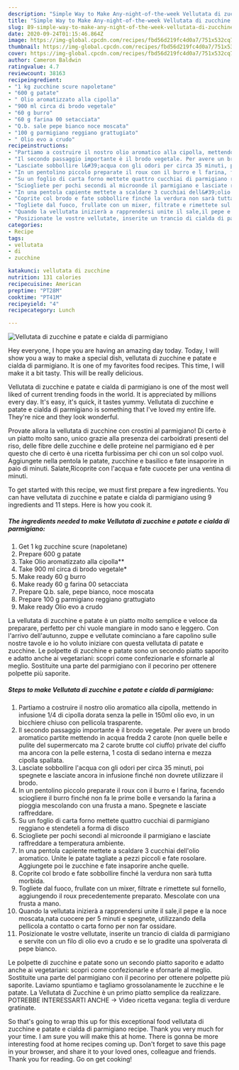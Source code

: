 ```yaml
---
description: "Simple Way to Make Any-night-of-the-week Vellutata di zucchine e patate e cialda di parmigiano"
title: "Simple Way to Make Any-night-of-the-week Vellutata di zucchine e patate e cialda di parmigiano"
slug: 89-simple-way-to-make-any-night-of-the-week-vellutata-di-zucchine-e-patate-e-cialda-di-parmigiano
date: 2020-09-24T01:15:46.864Z
image: https://img-global.cpcdn.com/recipes/fbd56d219fc4d0a7/751x532cq70/vellutata-di-zucchine-e-patate-e-cialda-di-parmigiano-recipe-main-photo.jpg
thumbnail: https://img-global.cpcdn.com/recipes/fbd56d219fc4d0a7/751x532cq70/vellutata-di-zucchine-e-patate-e-cialda-di-parmigiano-recipe-main-photo.jpg
cover: https://img-global.cpcdn.com/recipes/fbd56d219fc4d0a7/751x532cq70/vellutata-di-zucchine-e-patate-e-cialda-di-parmigiano-recipe-main-photo.jpg
author: Cameron Baldwin
ratingvalue: 4.7
reviewcount: 38163
recipeingredient:
- "1 kg zucchine scure napoletane"
- "600 g patate"
- " Olio aromatizzato alla cipolla"
- "900 ml circa di brodo vegetale"
- "60 g burro"
- "60 g farina 00 setacciata"
- "Q.b. sale pepe bianco noce moscata"
- "100 g parmigiano reggiano grattugiato"
- " Olio evo a crudo"
recipeinstructions:
- "Partiamo a costruire il nostro olio aromatico alla cipolla, mettendo in infusione 1/4 di cipolla dorata senza la pelle in 150ml olio evo, in un bicchiere chiuso con pellicola trasparente."
- "Il secondo passaggio importante è il brodo vegetale. Per avere un brodo aromatico partite mettendo in acqua fredda 2 carote (non quelle belle e pulite del supermercato ma 2 carote brutte col ciuffo) private del ciuffo ma ancora con la pelle esterna, 1 costa di sedano interna e mezza cipolla spallata."
- "Lasciate sobbollire l&#39;acqua con gli odori per circa 35 minuti, poi spegnete e lasciate ancora in infusione finché non dovrete utilizzare il brodo."
- "In un pentolino piccolo preparate il roux con il burro e l farina, facendo sciogliere il burro finché non fa le prime bolle e versando la farina a pioggia mescolando con una frusta a mano. Spegnete e lasciate raffreddare."
- "Su un foglio di carta forno mettete quattro cucchiai di parmigiano reggiano e stendeteli a forma di disco"
- "Sciogliete per pochi secondi al microonde il parmigiano e lasciate raffreddare a temperatura ambiente."
- "In una pentola capiente mettete a scaldare 3 cucchiai dell&#39;olio aromatico. Unite le patate tagliate a pezzi piccoli e fate rosolare. Aggiungete poi le zucchine e fate insaporire anche quelle."
- "Coprite col brodo e fate sobbollire finché la verdura non sarà tutta morbida."
- "Togliete dal fuoco, frullate con un mixer, filtrate e rimettete sul fornello, aggiungendo il roux precedentemente preparato. Mescolate con una frusta a mano."
- "Quando la vellutata inizierà a rapprendersi unite il sale,il pepe e la noce moscata,nata cuocere per 5 minuti e spegnete, utilizzando della pellicola a contatto o carta forno per non far ossidare."
- "Posizionate le vostre vellutate, inserite un trancio di cialda di parmigiano e servite con un filo di olio evo a crudo e se lo gradite una spolverata di pepe bianco."
categories:
- Recipe
tags:
- vellutata
- di
- zucchine

katakunci: vellutata di zucchine 
nutrition: 131 calories
recipecuisine: American
preptime: "PT28M"
cooktime: "PT41M"
recipeyield: "4"
recipecategory: Lunch

---
```



![Vellutata di zucchine e patate e cialda di parmigiano](https://img-global.cpcdn.com/recipes/fbd56d219fc4d0a7/751x532cq70/vellutata-di-zucchine-e-patate-e-cialda-di-parmigiano-recipe-main-photo.jpg)

Hey everyone, I hope you are having an amazing day today. Today, I will show you a way to make a special dish, vellutata di zucchine e patate e cialda di parmigiano. It is one of my favorites food recipes. This time, I will make it a bit tasty. This will be really delicious.

Vellutata di zucchine e patate e cialda di parmigiano is one of the most well liked of current trending foods in the world. It is appreciated by millions every day. It's easy, it's quick, it tastes yummy. Vellutata di zucchine e patate e cialda di parmigiano is something that I've loved my entire life. They're nice and they look wonderful.

Provate allora la vellutata di zucchine con crostini al parmigiano! Di certo è un piatto molto sano, unico grazie alla presenza dei carboidrati presenti del riso, delle fibre delle zucchine e delle proteine nel parmigiano ed è per questo che di certo è una ricetta furbissima per chi con un sol colpo vuol. Aggiungete nella pentola le patate, zucchine e basilico e fate insaporire in paio di minuti. Salate,Ricoprite con l&#39;acqua e fate cuocete per una ventina di minuti.


To get started with this recipe, we must first prepare a few ingredients. You can have vellutata di zucchine e patate e cialda di parmigiano using 9 ingredients and 11 steps. Here is how you cook it.

<!--inarticleads1-->

##### The ingredients needed to make Vellutata di zucchine e patate e cialda di parmigiano:

1. Get 1 kg zucchine scure (napoletane)
1. Prepare 600 g patate
1. Take  Olio aromatizzato alla cipolla**
1. Take 900 ml circa di brodo vegetale*
1. Make ready 60 g burro
1. Make ready 60 g farina 00 setacciata
1. Prepare Q.b. sale, pepe bianco, noce moscata
1. Prepare 100 g parmigiano reggiano grattugiato
1. Make ready  Olio evo a crudo


La vellutata di zucchine e patate è un piatto molto semplice e veloce da preparare, perfetto per chi vuole mangiare in modo sano e leggero. Con l&#39;arrivo dell&#39;autunno, zuppe e vellutate cominciano a fare capolino sulle nostre tavole e io ho voluto iniziare con questa vellutata di patate e zucchine. Le polpette di zucchine e patate sono un secondo piatto saporito e adatto anche ai vegetariani: scopri come confezionarle e sfornarle al meglio. Sostituite una parte del parmigiano con il pecorino per ottenere polpette più saporite. 

<!--inarticleads2-->

##### Steps to make Vellutata di zucchine e patate e cialda di parmigiano:

1. Partiamo a costruire il nostro olio aromatico alla cipolla, mettendo in infusione 1/4 di cipolla dorata senza la pelle in 150ml olio evo, in un bicchiere chiuso con pellicola trasparente.
1. Il secondo passaggio importante è il brodo vegetale. Per avere un brodo aromatico partite mettendo in acqua fredda 2 carote (non quelle belle e pulite del supermercato ma 2 carote brutte col ciuffo) private del ciuffo ma ancora con la pelle esterna, 1 costa di sedano interna e mezza cipolla spallata.
1. Lasciate sobbollire l&#39;acqua con gli odori per circa 35 minuti, poi spegnete e lasciate ancora in infusione finché non dovrete utilizzare il brodo.
1. In un pentolino piccolo preparate il roux con il burro e l farina, facendo sciogliere il burro finché non fa le prime bolle e versando la farina a pioggia mescolando con una frusta a mano. Spegnete e lasciate raffreddare.
1. Su un foglio di carta forno mettete quattro cucchiai di parmigiano reggiano e stendeteli a forma di disco
1. Sciogliete per pochi secondi al microonde il parmigiano e lasciate raffreddare a temperatura ambiente.
1. In una pentola capiente mettete a scaldare 3 cucchiai dell&#39;olio aromatico. Unite le patate tagliate a pezzi piccoli e fate rosolare. Aggiungete poi le zucchine e fate insaporire anche quelle.
1. Coprite col brodo e fate sobbollire finché la verdura non sarà tutta morbida.
1. Togliete dal fuoco, frullate con un mixer, filtrate e rimettete sul fornello, aggiungendo il roux precedentemente preparato. Mescolate con una frusta a mano.
1. Quando la vellutata inizierà a rapprendersi unite il sale,il pepe e la noce moscata,nata cuocere per 5 minuti e spegnete, utilizzando della pellicola a contatto o carta forno per non far ossidare.
1. Posizionate le vostre vellutate, inserite un trancio di cialda di parmigiano e servite con un filo di olio evo a crudo e se lo gradite una spolverata di pepe bianco.


Le polpette di zucchine e patate sono un secondo piatto saporito e adatto anche ai vegetariani: scopri come confezionarle e sfornarle al meglio. Sostituite una parte del parmigiano con il pecorino per ottenere polpette più saporite. Laviamo spuntiamo e tagliamo grossolanamente le zucchine e le patate. La Vellutata di Zucchine è un primo piatto semplice da realizzare. POTREBBE INTERESSARTI ANCHE -&gt; Video ricetta vegana: teglia di verdure gratinate. 

So that's going to wrap this up for this exceptional food vellutata di zucchine e patate e cialda di parmigiano recipe. Thank you very much for your time. I am sure you will make this at home. There is gonna be more interesting food at home recipes coming up. Don't forget to save this page in your browser, and share it to your loved ones, colleague and friends. Thank you for reading. Go on get cooking!
